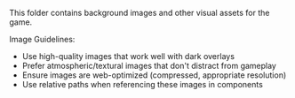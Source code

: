 This folder contains background images and other visual assets for the game.

Image Guidelines:
- Use high-quality images that work well with dark overlays
- Prefer atmospheric/textural images that don't distract from gameplay
- Ensure images are web-optimized (compressed, appropriate resolution)
- Use relative paths when referencing these images in components